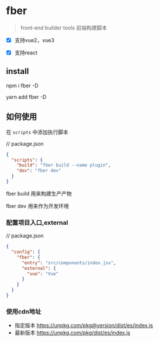 # fber

> front-end builder tools 前端构建脚本

- [x] 支持vue2，vue3
- [x] 支持react 


## install

npm i fber -D

yarn add fber -D

## 如何使用


在 `scripts` 中添加执行脚本

// package.json

```json
{
  "scripts": {
    "build": "fber build --name plugin",
    "dev": "fber dev"
  }
}
```

fber build 用来构建生产产物

fber dev 用来作为开发环境


### 配置项目入口,external

// package.json
```json
{
  "config": {
    "fber": {
      "entry": "src/components/index.jsx",
      "external": {
        "vue": "Vue"
      }
    }
  }
}
```



### 使用cdn地址

- 指定版本 https://unpkg.com/pkg@version/dist/es/index.js
- 最新版本 https://unpkg.com/pkg/dist/es/index.js